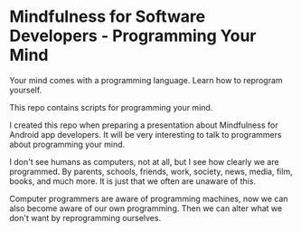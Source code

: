 # Mindfulness for Software Developers - Programming Your Mind

Your mind comes with a programming language. Learn how to reprogram yourself.

This repo contains scripts for programming your mind.

I created this repo when preparing a presentation about Mindfulness for Android app developers. It will be very interesting to talk to programmers about programming your mind. 

I don't see humans as computers, not at all, but I see how clearly we are programmed. By parents, schools, friends, work, society, news, media, film, books, and much more. It is just that we often are unaware of this. 

Computer programmers are aware of programming machines, now we can also become aware of our own programming. Then we can alter what we don't want by reprogramming ourselves.
